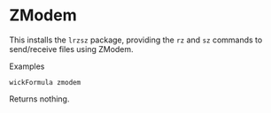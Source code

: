ZModem
======

This installs the `lrzsz` package, providing the `rz` and `sz` commands to send/receive files using ZModem.

Examples

    wickFormula zmodem

Returns nothing.


